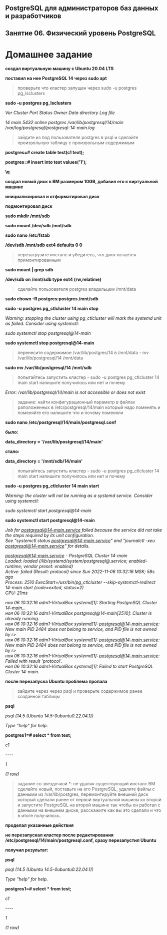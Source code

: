 ## PostgreSQL для администраторов баз данных и разработчиков ##  
## Занятие 06. Физический уровень PostgreSQL ##  
# Домашнее задание #  


**создал виртуальную машину c Ubuntu 20.04 LTS**

**поставил на нее PostgreSQL 14 через sudo apt**

>проверьте что кластер запущен через sudo -u postgres pg_lsclusters

**sudo -u postgres pg_lsclusters**

*Ver Cluster Port Status Owner    Data directory              Log file*

*14  main    5432 online postgres /var/lib/postgresql/14/main /var/log/postgresql/postgresql-14-main.log*

>зайдите из под пользователя postgres в psql и сделайте произвольную таблицу с произвольным содержимым

**postgres=# create table test(c1 text);**

**postgres=# insert into test values('1');**

**\q**

**создал новый диск в ВМ размером 10GB, добавил его к виртуальной машине**

**инициализировал и отформатировал диск**

**подмонтировал диск**

**sudo mkdir /mnt/sdb** 

**sudo mount /dev/sdb /mnt/sdb** 

**sudo nano /etc/fstab**

**/dev/sdb    /mnt/sdb     ext4      defaults        0             0** 

>перезагрузите инстанс и убедитесь, что диск остается примонтированным

**sudo mount | grep sdb**

**/dev/sdb on /mnt/sdb type ext4 (rw,relatime)**

>сделайте пользователя postgres владельцем /mnt/data

**sudo chown -R postgres:postgres /mnt/sdb**

**sudo -u postgres pg_ctlcluster 14 main stop**

*Warning: stopping the cluster using pg_ctlcluster will mark the systemd unit as failed. Consider using systemctl:*

*sudo systemctl stop postgresql@14-main*

**sudo systemctl stop postgresql@14-main**

>перенесите содержимое /var/lib/postgres/14 в /mnt/data - mv /var/lib/postgresql/14 /mnt/data

**sudo mv /var/lib/postgresql/14 /mnt/sdb**

>попытайтесь запустить кластер - sudo -u postgres pg_ctlcluster 14 main start
>напишите получилось или нет и почему

*Error: /var/lib/postgresql/14/main is not accessible or does not exist*

>задание: найти конфигурационный параметр в файлах раположенных в /etc/postgresql/14/main который надо поменять и поменяйте его
>напишите что и почему поменяли

**sudo nano /etc/postgresql/14/main/postgresql.conf**

**было:**

**data_directory = '/var/lib/postgresql/14/main'**

**стало:**

**data_directory = '/mnt/sdb/14/main'**

>попытайтесь запустить кластер - sudo -u postgres pg_ctlcluster 14 main start
>напишите получилось или нет и почему

**sudo -u postgres pg_ctlcluster 14 main start**

*Warning: the cluster will not be running as a systemd service. Consider using systemctl:*

*sudo systemctl start postgresql@14-main*

**sudo systemctl start postgresql@14-main**

*Job for postgresql@14-main.service failed because the service did not take the steps required by its unit configuration.*  
*See "systemctl status postgresql@14-main.service" and "journalctl -xeu postgresql@14-main.service" for details.*  

*postgresql@14-main.service - PostgreSQL Cluster 14-main*  
*Loaded: loaded (/lib/systemd/system/postgresql@.service; enabled-runtime; vendor preset: enabled)*  
*Active: failed (Result: protocol) since Sun 2022-11-06 10:32:16 MSK; 58s ago*  
*Process: 2510 ExecStart=/usr/bin/pg_ctlcluster --skip-systemctl-redirect 14-main start (code=exited, status=2)*  
*CPU: 21ms*

*ноя 06 10:32:16 adm1-VirtualBox systemd[1]: Starting PostgreSQL Cluster 14-main...*  
*ноя 06 10:32:16 adm1-VirtualBox postgresql@14-main[2510]: Cluster is already running.*  
*ноя 06 10:32:16 adm1-VirtualBox systemd[1]: postgresql@14-main.service: New main PID 2484 does not belong to service, and PID file is not owned by r>*  
*ноя 06 10:32:16 adm1-VirtualBox systemd[1]: postgresql@14-main.service: New main PID 2484 does not belong to service, and PID file is not owned by r>*  
*ноя 06 10:32:16 adm1-VirtualBox systemd[1]: postgresql@14-main.service: Failed with result 'protocol'.*  
*ноя 06 10:32:16 adm1-VirtualBox systemd[1]: Failed to start PostgreSQL Cluster 14-main.*  

**после перезапуска Ubuntu проблема пропала**


>зайдите через через psql и проверьте содержимое ранее созданной таблицы

**psql**

*psql (14.5 (Ubuntu 14.5-0ubuntu0.22.04.1))*

*Type "help" for help.*

**postgres1=# select * from test;**

*c1*

*----*

*1*

*(1 row)*

>задание со звездочкой *: 
>не удаляя существующий инстанс ВМ сделайте новый, 
>поставьте на его PostgreSQL, 
>удалите файлы с данными из /var/lib/postgres, 
>перемонтируйте внешний диск который сделали ранее от первой виртуальной машины ко второй 
>и запустите PostgreSQL на второй машине так чтобы он работал 
>с данными на внешнем диске, расскажите как вы это сделали и что в итоге получилось.

**проделал указанные действия**

**не перезапускал кластер после редактирования /etc/postgresql/14/main/postgresql.conf, сразу перезапустил Ubuntu**

**получил результат:**

**psql**

*psql (14.5 (Ubuntu 14.5-0ubuntu0.22.04.1))*

*Type "help" for help.*

**postgres1=# select * from test;**

*c1*

*----*

*1*

*(1 row)*

